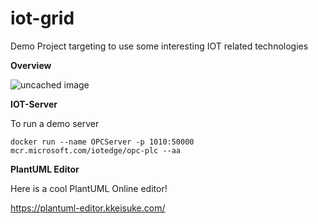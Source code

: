 # iot-grid
Demo Project targeting to use some interesting IOT related technologies

**Overview**

![uncached image](http://www.plantuml.com/plantuml/proxy?cache=no&src=https://raw.githubusercontent.com/pcbl/iot-grid/master/diagrams/overview.plantuml)

**IOT-Server**

To run a demo server
```
docker run --name OPCServer -p 1010:50000 mcr.microsoft.com/iotedge/opc-plc --aa
```

**PlantUML Editor**

Here is a cool PlantUML Online editor!

https://plantuml-editor.kkeisuke.com/
